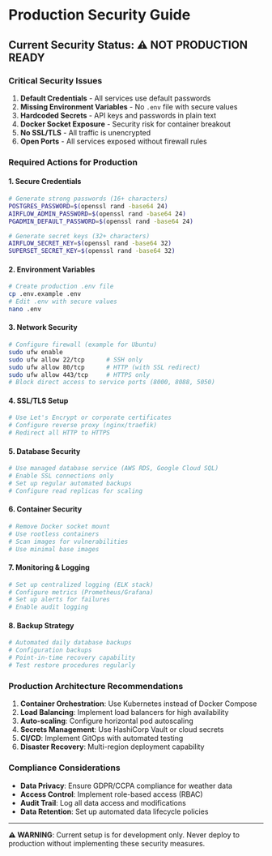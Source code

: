# Production Security Guide

## Current Security Status: ⚠️ NOT PRODUCTION READY

### Critical Security Issues

1. **Default Credentials** - All services use default passwords
2. **Missing Environment Variables** - No `.env` file with secure values  
3. **Hardcoded Secrets** - API keys and passwords in plain text
4. **Docker Socket Exposure** - Security risk for container breakout
5. **No SSL/TLS** - All traffic is unencrypted
6. **Open Ports** - All services exposed without firewall rules

### Required Actions for Production

#### 1. Secure Credentials
```bash
# Generate strong passwords (16+ characters)
POSTGRES_PASSWORD=$(openssl rand -base64 24)
AIRFLOW_ADMIN_PASSWORD=$(openssl rand -base64 24)
PGADMIN_DEFAULT_PASSWORD=$(openssl rand -base64 24)

# Generate secret keys (32+ characters)  
AIRFLOW_SECRET_KEY=$(openssl rand -base64 32)
SUPERSET_SECRET_KEY=$(openssl rand -base64 32)
```

#### 2. Environment Variables
```bash
# Create production .env file
cp .env.example .env
# Edit .env with secure values
nano .env
```

#### 3. Network Security
```bash
# Configure firewall (example for Ubuntu)
sudo ufw enable
sudo ufw allow 22/tcp      # SSH only
sudo ufw allow 80/tcp      # HTTP (with SSL redirect)
sudo ufw allow 443/tcp     # HTTPS only
# Block direct access to service ports (8000, 8088, 5050)
```

#### 4. SSL/TLS Setup
```bash
# Use Let's Encrypt or corporate certificates
# Configure reverse proxy (nginx/traefik)
# Redirect all HTTP to HTTPS
```

#### 5. Database Security
```bash
# Use managed database service (AWS RDS, Google Cloud SQL)
# Enable SSL connections only
# Set up regular automated backups
# Configure read replicas for scaling
```

#### 6. Container Security
```bash
# Remove Docker socket mount
# Use rootless containers
# Scan images for vulnerabilities
# Use minimal base images
```

#### 7. Monitoring & Logging
```bash
# Set up centralized logging (ELK stack)
# Configure metrics (Prometheus/Grafana)  
# Set up alerts for failures
# Enable audit logging
```

#### 8. Backup Strategy
```bash
# Automated daily database backups
# Configuration backups
# Point-in-time recovery capability
# Test restore procedures regularly
```

### Production Architecture Recommendations

1. **Container Orchestration**: Use Kubernetes instead of Docker Compose
2. **Load Balancing**: Implement load balancers for high availability  
3. **Auto-scaling**: Configure horizontal pod autoscaling
4. **Secrets Management**: Use HashiCorp Vault or cloud secrets
5. **CI/CD**: Implement GitOps with automated testing
6. **Disaster Recovery**: Multi-region deployment capability

### Compliance Considerations

- **Data Privacy**: Ensure GDPR/CCPA compliance for weather data
- **Access Control**: Implement role-based access (RBAC)
- **Audit Trail**: Log all data access and modifications
- **Data Retention**: Set up automated data lifecycle policies

---

**⚠️ WARNING**: Current setup is for development only. Never deploy to production without implementing these security measures.
